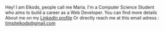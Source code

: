 Hey! I am Elkods, people call me Maria. 
I'm a Computer Science Student who aims to build a career as a Web Developer.
You can find more details About me on my <a href="https://www.linkedin.com/in/timsitelkods/">LinkedIn profile</a>
Or directly reach me at this email adress : <a href="timsitelkods@gmail.com">timsitelkods@gmail.com</a>
